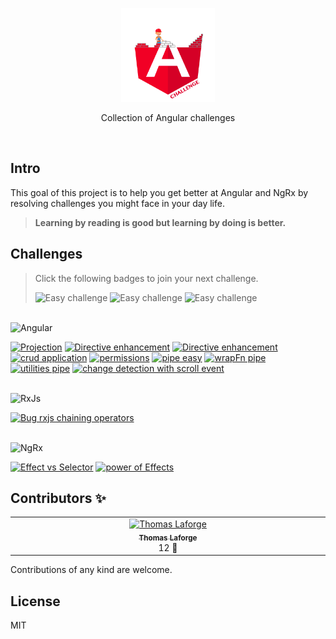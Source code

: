 <p align='center'>
  <img src='./logo/angular-challenge.png' height="150px"/>
</p>

<p align='center'>Collection of Angular challenges</p>

<br>

## Intro

This goal of this project is to help you get better at Angular and NgRx by resolving challenges you might face in your day life.

> **Learning by reading is good but learning by doing is better.**

## Challenges

> Click the following badges to join your next challenge.
>
> <img src="https://img.shields.io/badge/Easy--green" alt="Easy challenge"/>
> <img src="https://img.shields.io/badge/Intermediate--orange" alt="Easy challenge"/>
> <img src="https://img.shields.io/badge/Advanced--red" alt="Easy challenge"/>

</br>
<img src="https://img.shields.io/badge/Angular--gray?logo=angular" alt="Angular"/>

<a href="./apps/projection/README.md"><img src="https://img.shields.io/badge/1-Projection-red" alt="Projection"/></a>
<a href="./apps/ngfor-enhancement/README.md"><img src="https://img.shields.io/badge/3-Directive enhancement-orange" alt="Directive enhancement"/></a>
<a href="./apps/context-outlet-type/README.md"><img src="https://img.shields.io/badge/4-ContextOutlet Typed-red" alt="Directive enhancement"/></a>
<a href="./apps/crud/README.md"><img src="https://img.shields.io/badge/5-CRUD-green" alt="crud application"/></a>
<a href="./apps/permissions/README.md"><img src="https://img.shields.io/badge/6-permissions-orange" alt="permissions"/></a>
<a href="./apps/pipe-easy/README.md"><img src="https://img.shields.io/badge/8-simple pure pipe-green" alt="pipe easy"/></a>
<a href="./apps/pipe-intermediate/README.md"><img src="https://img.shields.io/badge/9-wrapFn pipe-orange" alt="wrapFn pipe"/></a>
<a href="./apps/pipe-hard/README.md"><img src="https://img.shields.io/badge/10-utilities pipe-red" alt="utilities pipe"/></a>
<a href="./apps/scroll-cd/README.md"><img src="https://img.shields.io/badge/12-change detection -- scroll-orange" alt="change detection with scroll event"/></a>

</br>
<img src="https://img.shields.io/badge/RxJs--gray?logo=rxjs" alt="RxJs"/>

<a href="./apps/rxjs-pipe-bug/README.md"><img src="https://img.shields.io/badge/11-BUG: chaining operators-orange" alt="Bug rxjs chaining operators"/></a>

<!-- <a href="./apps/rxjs-race-condition/README.md"><img src="https://img.shields.io/badge/12-race condition-green" alt="Rxjs race condition"/></a>
<a href="./apps/declarative-to-reactive/README.md"><img src="https://img.shields.io/badge/13-declarative to reactive-green" alt="Declarative to reactive programming"/></a> -->

</br>
<img src="https://img.shields.io/badge/NgRx--gray" alt="NgRx"/>

<a href="./apps/ngrx-1/README.md"><img src="https://img.shields.io/badge/2-Effect vs Selector-orange" alt="Effect vs Selector"/></a>
<a href="./apps/ngrx-notification/README.md"><img src="https://img.shields.io/badge/7-Power of Effects-red" alt="power of Effects"/></a>

## Contributors ✨

<!-- ALL-CONTRIBUTORS-LIST:START - Do not remove or modify this section -->
<!-- prettier-ignore-start -->
<!-- markdownlint-disable -->
<table>
  <tbody>
    <tr>
      <td align="center" valign="top" width="14.28%"><a href="https://medium.com/@thomas.laforge"><img src="https://avatars.githubusercontent.com/u/30832608?s…00&u=6f0ad9676792f29fd7fe6e113df06213d384a813&v=4" width="100px;" alt="Thomas Laforge"/><br /><sub><b>Thomas Laforge</b></sub></a><br />12 🧩</a></td>
    </tr>
  </tbody>
</table>

<!-- markdownlint-restore -->
<!-- prettier-ignore-end -->

<!-- ALL-CONTRIBUTORS-LIST:END -->

Contributions of any kind are welcome.

## License

MIT
